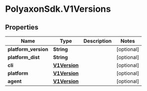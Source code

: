 # PolyaxonSdk.V1Versions

## Properties

Name | Type | Description | Notes
------------ | ------------- | ------------- | -------------
**platform_version** | **String** |  | [optional] 
**platform_dist** | **String** |  | [optional] 
**cli** | [**V1Version**](V1Version.md) |  | [optional] 
**platform** | [**V1Version**](V1Version.md) |  | [optional] 
**agent** | [**V1Version**](V1Version.md) |  | [optional] 


